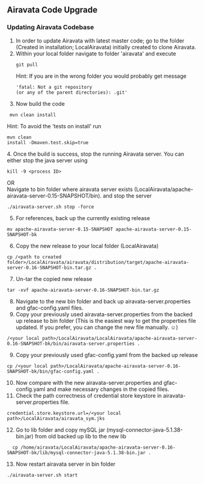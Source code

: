 ## Airavata Code Upgrade

### Updating Airavata Codebase 
1. In order to update Airavata with latest master code; go to the folder (Created in installation; LocalAiravata) initially created to clone Airavata.
2. Within your local folder navigate to folder 'airavata' and execute <pre><code>git pull </code></pre>
Hint: If you are in the wrong folder you would probably get message <pre><code>'fatal: Not a git repository (or any of the parent directories): .git'</code></pre>
3. Now build the code 
<pre><code> mvn clean install</code></pre>
Hint: To avoid the 'tests on install' run <pre><code>mvn clean install -Dmaven.test.skip=true</code></pre>
4. Once the build is success, stop the running Airavata server. You can either stop the java server using 
<pre><code>kill -9 &#60;process ID&#62;</code></pre>
OR<br>
Navigate to bin folder where airavata server exists (LocalAiravata/apache-airavata-server-0.15-SNAPSHOT/bin). and stop the server
<pre><code>./airavata-server.sh stop -force</code></pre>
5. For references, back up the currently existing release
<pre><code>mv apache-airavata-server-0.15-SNAPSHOT apache-airavata-server-0.15-SNAPSHOT-bk</code></pre>
6. Copy the new release to your local folder (LocalAiravata)
<pre><code>cp /&#60;path to created folder&#62;/LocalAiravata/airavata/distribution/target/apache-airavata-server-0.16-SNAPSHOT-bin.tar.gz .</code></pre>
7. Un-tar the copied new release
<pre><code>tar -xvf apache-airavata-server-0.16-SNAPSHOT-bin.tar.gz</code></pre>
8. Navigate to the new bin folder and back up airavata-server.properties and gfac-config.yaml files.
8. Copy your previously used airavata-server.properties from the backed up release to bin folder (This is the easiest way to get the properties file updated. If you prefer, you can change the new file manually. &#9786;)
<pre><code>/&#60;your local path&#62;/LocalAiravata/LocalAiravata/apache-airavata-server-0.16-SNAPSHOT-bk/bin/airavata-server.properties .</code></pre>
9. Copy your previously used gfac-config.yaml from the backed up release
<pre><code>cp /&#60;your local path&#62;/LocalAiravata/apache-airavata-server-0.16-SNAPSHOT-bk/bin/gfac-config.yaml .</code></pre>
10. Now compare with the new airavata-server.properties and gfac-config.yaml and make necessary changes in the copied files.
11. Check the path correctness of credential store keystore in airavata-server.properties file.
<pre><code>credential.store.keystore.url=/&#60;your local path&#62;/LocalAiravata/airavata_sym.jks</code></pre>
12. Go to lib folder and copy mySQL jar (mysql-connector-java-5.1.38-bin.jar) from old backed up lib to the new lib
<pre><code>  cp /home/airavata/LocalAiravata/apache-airavata-server-0.16-SNAPSHOT-bk/lib/mysql-connector-java-5.1.38-bin.jar .</code></pre>
13. Now restart airavata server in bin folder
<pre><code>./airavata-server.sh start</code></pre>


 


